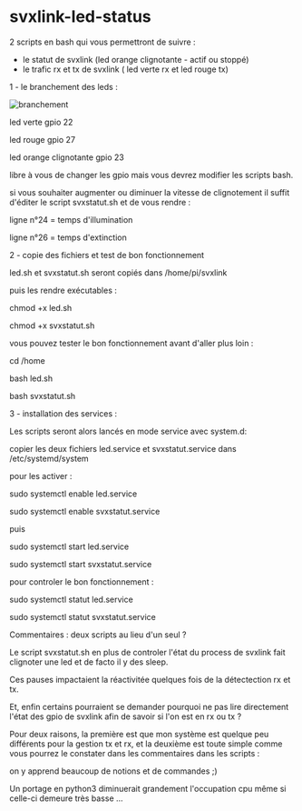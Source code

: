 # svxlink-led-status

2 scripts en bash qui vous permettront de suivre :
- le statut de svxlink (led orange clignotante - actif ou stoppé)
- le trafic rx et tx de svxlink ( led verte rx et led rouge tx)

1 - le branchement des leds :

<img src = "https://github.com/f5swb/svxlink-led-status/blob/master/branchement github.png" title = "branchement">


led verte gpio 22

led rouge gpio 27

led orange clignotante gpio 23

libre à vous de changer les gpio mais vous devrez modifier les scripts bash.

si vous souhaiter augmenter ou diminuer la vitesse de clignotement 
il suffit d'éditer le script svxstatut.sh et de vous rendre :

ligne n°24 = temps d'illumination 

ligne n°26 = temps d'extinction 

2 - copie des fichiers et test de bon fonctionnement

led.sh et svxstatut.sh seront copiés dans /home/pi/svxlink

puis les rendre exécutables :

chmod +x led.sh

chmod +x svxstatut.sh

vous pouvez tester le bon fonctionnement avant d'aller plus loin :

cd /home

bash led.sh

bash svxstatut.sh

3 - installation des services :

Les scripts seront alors lancés en mode service avec system.d:

copier les deux fichiers led.service et svxstatut.service dans /etc/systemd/system

pour les activer : 

sudo systemctl enable led.service 

sudo systemctl enable svxstatut.service

puis 

sudo systemctl start led.service 

sudo systemctl start svxstatut.service

pour controler le bon fonctionnement :

sudo systemctl statut led.service 

sudo systemctl statut svxstatut.service

 Commentaires : deux scripts au lieu d'un seul ?
 
Le script svxstatut.sh en plus de controler l'état du process de svxlink fait clignoter une led
et de facto il y des sleep.

Ces pauses impactaient la réactivitée quelques fois de la détectection rx et tx.

Et, enfin certains pourraient se demander pourquoi ne pas lire directement l'état des gpio de svxlink afin de savoir si l'on est en rx ou tx ?

Pour deux raisons, la première est que mon système est quelque peu différents pour la gestion tx et rx, et la deuxième est toute simple comme vous pourrez le constater dans les commentaires dans les scripts : 

on y apprend beaucoup de notions et de commandes ;)


Un portage en python3 diminuerait grandement l'occupation cpu même si celle-ci demeure très basse ...
